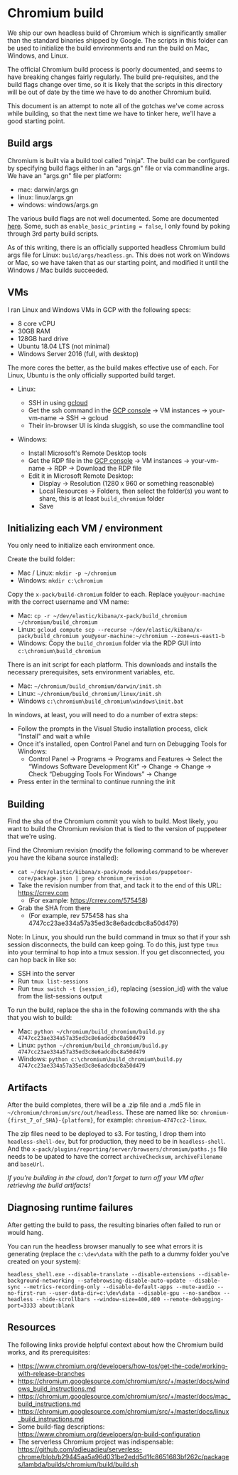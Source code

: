 # Chromium build

We ship our own headless build of Chromium which is significantly smaller than the standard binaries shipped by Google. The scripts in this folder can be used to initialize the build environments and run the build on Mac, Windows, and Linux.

The official Chromium build process is poorly documented, and seems to have breaking changes fairly regularly. The build pre-requisites, and the build flags change over time, so it is likely that the scripts in this directory will be out of date by the time we have to do another Chromium build.

This document is an attempt to note all of the gotchas we've come across while building, so that the next time we have to tinker here, we'll have a good starting point.

## Build args

Chromium is built via a build tool called "ninja". The build can be configured by specifying build flags either in an "args.gn" file or via commandline args. We have an "args.gn" file per platform:

- mac: darwin/args.gn
- linux: linux/args.gn
- windows: windows/args.gn

The various build flags are not well documented. Some are documented [here](https://www.chromium.org/developers/gn-build-configuration). Some, such as `enable_basic_printing = false`, I only found by poking through 3rd party build scripts.

As of this writing, there is an officially supported headless Chromium build args file for Linux: `build/args/headless.gn`. This does not work on Windows or Mac, so we have taken that as our starting point, and modified it until the Windows / Mac builds succeeded.

## VMs

I ran Linux and Windows VMs in GCP with the following specs:

- 8 core vCPU
- 30GB RAM
- 128GB hard drive
- Ubuntu 18.04 LTS (not minimal)
- Windows Server 2016 (full, with desktop)

The more cores the better, as the build makes effective use of each. For Linux, Ubuntu is the only officially supported build target.

- Linux:
  - SSH in using [gcloud](https://cloud.google.com/sdk/)
  - Get the ssh command in the [GCP console](https://console.cloud.google.com/) -> VM instances -> your-vm-name -> SSH -> gcloud
  - Their in-browser UI is kinda sluggish, so use the commandline tool

- Windows:
  - Install Microsoft's Remote Desktop tools
  - Get the RDP file in the [GCP console](https://console.cloud.google.com/) -> VM instances -> your-vm-name -> RDP -> Download the RDP file
  - Edit it in Microsoft Remote Desktop:
    - Display -> Resolution (1280 x 960 or something reasonable)
    - Local Resources -> Folders, then select the folder(s) you want to share, this is at least `build_chromium` folder
    - Save

## Initializing each VM / environment

You only need to initialize each environment once.

Create the build folder:

- Mac / Linux: `mkdir -p ~/chromium`
- Windows: `mkdir c:\chromium`

Copy the `x-pack/build-chromium` folder to each. Replace `you@your-machine` with the correct username and VM name:

- Mac: `cp -r ~/dev/elastic/kibana/x-pack/build_chromium ~/chromium/build_chromium`
- Linux: `gcloud compute scp --recurse ~/dev/elastic/kibana/x-pack/build_chromium you@your-machine:~/chromium --zone=us-east1-b`
- Windows: Copy the `build_chromium` folder via the RDP GUI into `c:\chromium\build_chromium`

There is an init script for each platform. This downloads and installs the necessary prerequisites, sets environment variables, etc.

- Mac: `~/chromium/build_chromium/darwin/init.sh`
- Linux: `~/chromium/build_chromium/linux/init.sh`
- Windows `c:\chromium\build_chromium\windows\init.bat`

In windows, at least, you will need to do a number of extra steps:

- Follow the prompts in the Visual Studio installation process, click "Install" and wait a while
- Once it's installed, open Control Panel and turn on Debugging Tools for Windows:
  - Control Panel → Programs → Programs and Features → Select the “Windows Software Development Kit” → Change → Change → Check “Debugging Tools For Windows” → Change
- Press enter in the terminal to continue running the init

## Building

Find the sha of the Chromium commit you wish to build. Most likely, you want to build the Chromium revision that is tied to the version of puppeteer that we're using.

Find the Chromium revision (modify the following command to be wherever you have the kibana source installed):

- `cat ~/dev/elastic/kibana/x-pack/node_modules/puppeteer-core/package.json | grep chromium_revision`
- Take the revision number from that, and tack it to the end of this URL: https://crrev.com
  - (For example: https://crrev.com/575458)
- Grab the SHA from there
  - (For example, rev 575458 has sha 4747cc23ae334a57a35ed3c8e6adcdbc8a50d479)

Note: In Linux, you should run the build command in tmux so that if your ssh session disconnects, the build can keep going. To do this, just type `tmux` into your terminal to hop into a tmux session. If you get disconnected, you can hop back in like so:

- SSH into the server
- Run `tmux list-sessions`
- Run `tmux switch -t {session_id}`, replacing {session_id} with the value from the list-sessions output

To run the build, replace the sha in the following commands with the sha that you wish to build:

- Mac: `python ~/chromium/build_chromium/build.py 4747cc23ae334a57a35ed3c8e6adcdbc8a50d479`
- Linux: `python ~/chromium/build_chromium/build.py 4747cc23ae334a57a35ed3c8e6adcdbc8a50d479`
- Windows: `python c:\chromium\build_chromium\build.py 4747cc23ae334a57a35ed3c8e6adcdbc8a50d479`

## Artifacts

After the build completes, there will be a .zip file and a .md5 file in `~/chromium/chromium/src/out/headless`. These are named like so: `chromium-{first_7_of_SHA}-{platform}`, for example: `chromium-4747cc2-linux`.

The zip files need to be deployed to s3. For testing, I drop them into `headless-shell-dev`, but for production, they need to be in `headless-shell`. And the `x-pack/plugins/reporting/server/browsers/chromium/paths.js` file needs to be upated to have the correct `archiveChecksum`, `archiveFilename` and `baseUrl`.

*If you're building in the cloud, don't forget to turn off your VM after retrieving the build artifacts!*

## Diagnosing runtime failures

After getting the build to pass, the resulting binaries often failed to run or would hang.

You can run the headless browser manually to see what errors it is generating (replace the `c:\dev\data` with the path to a dummy folder you've created on your system):

`headless_shell.exe --disable-translate --disable-extensions --disable-background-networking --safebrowsing-disable-auto-update --disable-sync --metrics-recording-only --disable-default-apps --mute-audio --no-first-run --user-data-dir=c:\dev\data --disable-gpu --no-sandbox --headless --hide-scrollbars --window-size=400,400 --remote-debugging-port=3333 about:blank`

## Resources

The following links provide helpful context about how the Chromium build works, and its prerequisites:

- https://www.chromium.org/developers/how-tos/get-the-code/working-with-release-branches
- https://chromium.googlesource.com/chromium/src/+/master/docs/windows_build_instructions.md
- https://chromium.googlesource.com/chromium/src/+/master/docs/mac_build_instructions.md
- https://chromium.googlesource.com/chromium/src/+/master/docs/linux_build_instructions.md
- Some build-flag descriptions: https://www.chromium.org/developers/gn-build-configuration
- The serverless Chromium project was indispensable: https://github.com/adieuadieu/serverless-chrome/blob/b29445aa5a96d031be2edd5d1fc8651683bf262c/packages/lambda/builds/chromium/build/build.sh
